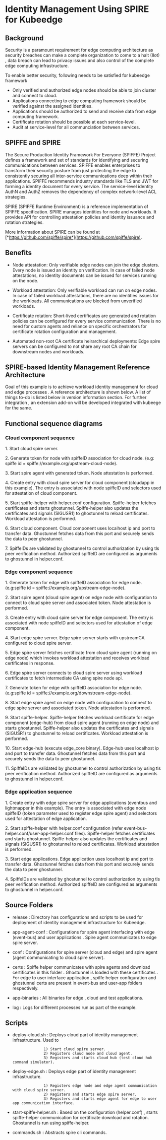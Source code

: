 # Identity Management Using SPIRE for Kubeedge

## Background

Security is a paramount requirement for edge computing architecture as security breaches can make a complete organization to come to a halt (IIot) , data breach can lead to privacy issues and also control of the complete edge computing infrastructure.

To enable better security, following needs to be satisfied for kubeedge framework
* Only verified and authorized edge nodes should be able to join cluster and connect to cloud.
* Applications connecting to edge computing framework should be verified against the assigned identities.
* Applications should be authorized to send and receive data from edge computing framework.
* Certificate rotation should be possible at each service-level.
* Audit at service-level for all communciation between services.

## SPIFFE and SPIRE

The Secure Production Identity Framework For Everyone (SPIFFE) Project defines a framework and set of standards for identifying and securing communications between services.
SPIFFE enables enterprises to transform their security posture from just protecting the edge to consistently securing all inter-service communications deep within their applications.
SPIFFE recommends industry standards like TLS and JWT for forming a identity document for every service. The service-level identity AuthN and AuthZ removes the dependency of complex network-level ACL strategies.

SPIRE (SPIFFE Runtime Environment) is a reference implementation of SPIFFE specification. SPIRE manages identities for node and workloads.
 It provides API for controlling attestation policies and identity issuance and rotation strategies.

More information about SPIRE can be found at [*https://github.com/spiffe/spire*](https://github.com/spiffe/spire).

## Benefits

* Node attestation: Only verifiable edge nodes can join the edge clusters. Every node is issued an identity on verification.
 In case of failed node attestations, no identity documents can be issued for services running on the node.

* Workload attestation: Only verifiable workload can run on edge nodes. In case of failed workload attestations, there are no identities issues for the workloads.
All communications are blocked from unverified workloads.

* Certificate rotation: Short-lived certificates are generated and rotation policies can be configured for every service communication.
There is no need for custom agents and reliance on specific orchestrators for certificate rotation configuration and management.

* Automated non-root CA certificate heirarchical deployments: Edge spire servers can be configured to not share any root CA chain for downstream nodes and workloads.

## SPIRE-based Identity Management Reference Architecture

Goal of this example is to achieve workload identity management for
cloud and edge processes . A reference architecture is shown below. A
list of things to-do is listed below in version information section.
For further integration , an extension add-on will be developed
integrated with kubeege for the same.


## Functional sequence diagrams

### Cloud component sequence
1\. Start cloud spire server.

2\. Generate token for node with spiffeID association for cloud node. (e.g: spiffe id = spiffe://example.org/upstream-cloud-node).

3\. Start spire agent with generated token. Node attestation is performed.

4\. Create entry with cloud spire server for cloud component (cloudapp in this example). The entry is associated with node spiffeID and selectors used for attestation of cloud component.

5\. Start spiffe-helper with helper.conf configuration. Spiffe-helper fetches certificates and starts ghostunnel. Spiffe-helper also updates the certificates and signals (SIGUSR1) to ghostunnel to reload certificates. Workload attestation is performed.

6\. Start cloud component. Cloud component uses localhost ip and port to transfer data. Ghostunnel fetches data from this port and securely sends the data to peer ghostunnel.

7\. SpiffeIDs are validated by ghostunnel to control authorization by using tls peer verification method. Authorized spiffeID are configured as arguments to ghostunnel in helper.conf.


### Edge component sequence

1\. Generate token for edge with spiffeID association for edge node. (e.g:spiffe id = spiffe://example.org/upstream-edge-node).

2\. Start spire agent (cloud spire agent) on edge node with configuration to connect to cloud spire server and associated token. Node attestation is performed.

3\. Create entry with cloud spire server for edge component. The entry is associated with node spiffeID and selectors used for attestation of edge component.

4\. Start edge spire server. Edge spire server starts with upstreamCA configured to cloud spire server.

5\. Edge spire server fetches certificate from cloud spire agent (running on edge node) which invokes workload attestation and receives workload certificates in response.

6\. Edge spire server connects to cloud spire server using workload certificates to fetch intermediate CA using spire node api.

7\. Generate token for edge with spiffeID association for edge node. (e.g:spiffe id = spiffe://example.org/downstream-edge-node).

8\. Start edge spire agent on edge node with configuration to connect to edge spire server and associated token. Node attestation is performed.

9\. Start spiffe-helper. Spiffe-helper fetches workload certificate for edge component (edge-hub) from cloud spire agent (running on edge node) and starts ghostunnel. Spiffe-helper also updates the certificates and signals (SIGUSR1) to ghostunnel to reload certificates. Workload attestation is performed.

10\. Start edge-hub (execute edge_core binary). Edge-hub uses localhost ip and port to transfer data. Ghostunnel fetches data from this port and securely sends the data to peer ghostunnel.

11\. SpiffeIDs are validated by ghostunnel to control authorization by using tls peer verification method. Authorized spiffeID are configured as arguments to ghostunnel in helper.conf.


### Edge application sequence

1\. Create entry with edge spire server for edge applications (eventbus and lightmapper in this example). The entry is associated with edge node spiffeID (token parameter used to register edge spire agent) and selectors used for attestation of edge application.

2\. Start spiffe-helper with helper.conf configuration (refer event-bus-helper.conf/user-app-helper.conf files). Spiffe-helper fetches certificates and starts ghostunnel. Spiffe-helper also updates the certificates and signals (SIGUSR1) to ghostunnel to reload certificates. Workload attestation is performed.

3\. Start edge applications. Edge application uses localhost ip and port to transfer data. Ghostunnel fetches data from this port and securely sends the data to peer ghostunnel.

4\. SpiffeIDs are validated by ghostunnel to control authorization by using tls peer verification method. Authorized spiffeID are configured as arguments to ghostunnel in helper.conf.


## Source Folders
* release : Directory has configurations and scripts to be used for deployment of identity management infrastructure for Kubeedge.

* app-agent-conf  : Configurations for spire agent interfacing with edge (event-bus) and user applications . Spire agent communicates to edge spire server.

* conf : Configurations for spire server (cloud and edge) and spire agent (agent communicating to cloud spire server).

* certs : Spiffe helper communicates with spire agents and download certificates in this folder . Ghostunnel is loaded with these certificates . For edge to user interface application , spiffe helper configuration and ghostunnel certs are present in event-bus and user-app folders respectively.

* app-binaries : All binaries for edge , cloud and test applications.

* log : Logs for different processes run as part of the example.

## Scripts
* deploy-cloud.sh : Deploys cloud part of identity management infrastructure. Used to

                    1) Start cloud spire server.
                    2) Registers cloud node and cloud agent.
                    3) Registers and starts cloud hub (test cloud hub command simulator).

* deploy-edge.sh  : Deploys edge part of identity management infrastructure.

                    1) Registers edge node and edge agent communication with cloud spire server.
                    2) Registers and starts edge spire server.
                    3) Registers and starts edge agent for edge to user app communication interface.

* start-spiffe-helper.sh  : Based on the configuration (helper.conf) , starts spiffe-helper communication for certificate download and rotation. Ghostunnel is run using spiffe-helper.
* commands.sh  : Abstracts spire cli commands.

